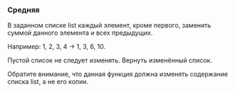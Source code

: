 ### Средняя

В заданном списке list каждый элемент, кроме первого, заменить
суммой данного элемента и всех предыдущих.

Например: 1, 2, 3, 4 -> 1, 3, 6, 10.

Пустой список не следует изменять. Вернуть изменённый список.

Обратите внимание, что данная функция должна изменять содержание списка list, а не его копии.